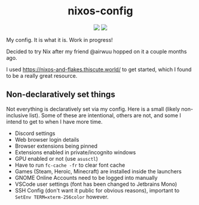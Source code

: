 <div align="center">
  <h1>nixos-config</h1>
  <img src="https://img.shields.io/github/last-commit/stuxf/nixos-config?style=for-the-badge&logo=github&logoColor=FF9796&color=FF9796">
  <img src="https://img.shields.io/badge/NixOS-24.11-FF9796?style=for-the-badge&logo=NixOS">
</div>

My config. It is what it is. Work in progress!

Decided to try Nix after my friend @airwuu hopped on it a couple months ago.

I used https://nixos-and-flakes.thiscute.world/ to get started, which I found to be a really great resource.

## Non-declaratively set things

Not everything is declaratively set via my config. Here is a small (likely non-inclusive list). Some of these are intentional, others are not, and some I intend to get to when I have more time.

- Discord settings
- Web browser login details
- Browser extensions being pinned
- Extensions enabled in private/incognito windows
- GPU enabled or not (use `asusctl`)
- Have to run `fc-cache -fr` to clear font cache
- Games (Steam, Heroic, Minecraft) are installed inside the launchers
- GNOME Online Accounts need to be logged into manually
- VSCode user settings (font has been changed to Jetbrains Mono)
- SSH Config (don't want it public for obvious reasons), important to `SetEnv TERM=xterm-256color` however.
